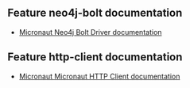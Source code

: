 ## Feature neo4j-bolt documentation

- [Micronaut Neo4j Bolt Driver documentation](https://micronaut-projects.github.io/micronaut-neo4j/latest/guide/index.html)

## Feature http-client documentation

- [Micronaut Micronaut HTTP Client documentation](https://docs.micronaut.io/latest/guide/index.html#httpClient)

